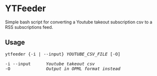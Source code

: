 # YTFeeder
Simple bash script for converting a Youtube takeout subscription csv to a RSS subscriptions feed.

## Usage
<pre>
ytfeeder {-i | --input} <i>YOUTUBE_CSV_FILE</i> [-O]

-i --input      <i>Youtube takeout csv</i>
-O              <i>Output in OPML format instead</i>
</pre>
